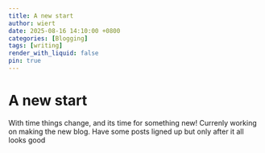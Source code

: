 ```yaml
---
title: A new start
author: wiert
date: 2025-08-16 14:10:00 +0800
categories: [Blogging]
tags: [writing]
render_with_liquid: false
pin: true
---
```


# A new start
With time things change, and its time for something new! Currenly working on making the new blog. Have some posts ligned up but only after it all looks good